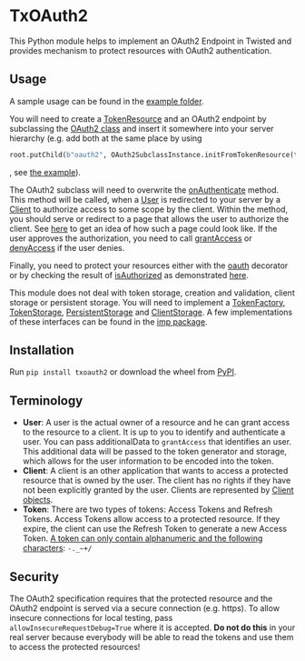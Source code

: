 # TxOAuth2
This Python module helps to implement an OAuth2 Endpoint in Twisted and provides mechanism to protect resources with OAuth2 authentication.

## Usage

A sample usage can be found in the [example folder](https://github.com/Abestanis/TxOauth2/blob/master/example/main.py).

You will need to create a [TokenResource](https://github.com/Abestanis/TxOauth2/blob/master/txoauth2/token.py#L112) and an OAuth2 endpoint by subclassing the [OAuth2 class](https://github.com/Abestanis/TxOauth2/blob/master/txoauth2/resource.py#L18)
and insert it somewhere into your server hierarchy (e.g. add both at the same place by using
```python
root.putChild(b"oauth2", OAuth2SubclassInstance.initFromTokenResource(tokenResource, subPath=b"token"))
```
, see [the example](https://github.com/Abestanis/TxOauth2/blob/master/example/main.py#L143)).

The OAuth2 subclass will need to overwrite the [onAuthenticate](https://github.com/Abestanis/TxOauth2/blob/master/txoauth2/resource.py#L118) method.
This method will be called, when a [User](#terminology) is redirected to your server by a [Client](#terminology) to authorize access to some scope by the client.
Within the method, you should serve or redirect to a page that allows the user to authorize the client.
See [here](https://www.oauth.com/oauth2-servers/scope/user-interface/) to get an idea of how such a page could look like.
If the user approves the authorization, you need to call [grantAccess](https://github.com/Abestanis/TxOauth2/blob/master/txoauth2/resource.py#L171)
or [denyAccess](https://github.com/Abestanis/TxOauth2/blob/master/txoauth2/resource.py#L154) if the user denies.

Finally, you need to protect your resources either with the [oauth](https://github.com/Abestanis/TxOauth2/blob/master/txoauth2/authorization.py#L90)
decorator or by checking the result of [isAuthorized](https://github.com/Abestanis/TxOauth2/blob/master/txoauth2/authorization.py#L44)
as demonstrated [here](https://github.com/Abestanis/TxOauth2/blob/master/example/main.py#L36).

This module does not deal with token storage, creation and validation, client storage or persistent storage.
You will need to implement a [TokenFactory](https://github.com/Abestanis/TxOauth2/blob/master/txoauth2/token.py#L12),
[TokenStorage](https://github.com/Abestanis/TxOauth2/blob/master/txoauth2/token.py#L30),
[PersistentStorage](https://github.com/Abestanis/TxOauth2/blob/master/txoauth2/token.py#L83) and
[ClientStorage](https://github.com/Abestanis/TxOauth2/blob/master/txoauth2/clients.py#L5).
A few implementations of these interfaces can be found in the [imp package](https://github.com/Abestanis/TxOauth2/blob/master/txoauth2/imp.py).

## Installation

Run ```pip install txoauth2``` or download the wheel from [PyPI](https://pypi.python.org/pypi/txoauth2/0.4).

## Terminology

* __User__: A user is the actual owner of a resource and he can grant access to the resource to a client. It is up to you to identify and authenticate a user. You can pass additionalData to ```grantAccess``` that identifies an user. This additional data will be passed to the token generator and storage, which allows for the user information to be encoded into the token.
* __Client__: A client is an other application that wants to access a protected resource that is owned by the user. The client has no rights if they have not been explicitly granted by the user. Clients are represented by [Client objects](https://github.com/Abestanis/TxOauth2/blob/master/txoauth2/clients.py#L21).
* __Token__: There are two types of tokens: Access Tokens and Refresh Tokens. Access Tokens allow access to a protected resource. If they expire, the client can use the Refresh Token to generate a new Access Token. [A token can only contain alphanumeric and the following characters](https://www.oauth.com/oauth2-servers/access-tokens/access-token-response/#token): ```-._~+/```

## Security

The OAuth2 specification requires that the protected resource and the OAuth2 endpoint is served via a secure connection (e.g. https).
To allow insecure connections for local testing, pass ```allowInsecureRequestDebug=True``` where it is accepted.
__Do not do this__ in your real server because everybody will be able to read the tokens and use them to access the protected resources!
